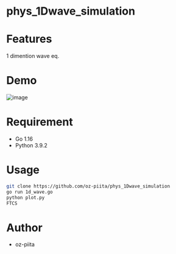 # phys_1Dwave_simulation


# Features

1 dimention wave eq.

# Demo

![image](https://user-images.githubusercontent.com/79078077/147912226-a76f7480-8627-452d-bf49-2fcd2f57f2e3.png)


# Requirement

* Go 1.16
* Python 3.9.2


# Usage


```bash
git clone https://github.com/oz-piita/phys_1Dwave_simulation
go run 1d_wave.go
python plot.py
FTCS
```

# Author


* oz-piita
